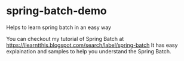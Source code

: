 # spring-batch-demo
Helps to learn spring batch in an easy way

You can checkout my tutorial of Spring Batch at https://ilearntthis.blogspot.com/search/label/spring-batch 
It has easy explaination and samples to help you understand the Spring Batch.
